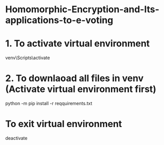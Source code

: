 # Homomorphic-Encryption-and-Its-applications-to-e-voting

# 1. To activate virtual environment

venv\Scripts\activate

# 2. To downlaoad all files in venv (Activate virtual environment first)
python -m pip install -r reqquirements.txt

# To exit virtual environment
deactivate
